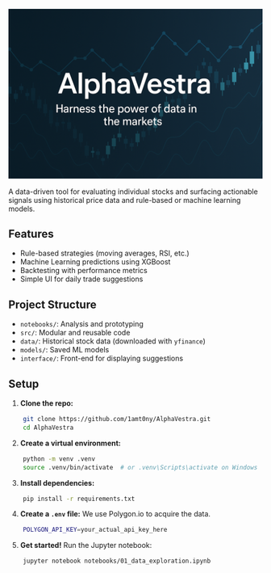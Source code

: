 ![Banner](assets/banner.png)

A data-driven tool for evaluating individual stocks and surfacing actionable signals using historical price data and rule-based or machine learning models.

## Features
- Rule-based strategies (moving averages, RSI, etc.)
- Machine Learning predictions using XGBoost
- Backtesting with performance metrics
- Simple UI for daily trade suggestions

## Project Structure
- `notebooks/`: Analysis and prototyping
- `src/`: Modular and reusable code
- `data/`: Historical stock data (downloaded with `yfinance`)
- `models/`: Saved ML models
- `interface/`: Front-end for displaying suggestions

## Setup

1. **Clone the repo:**
```bash
    git clone https://github.com/1amt0ny/AlphaVestra.git
    cd AlphaVestra
```

2. **Create a virtual environment:**
```bash
    python -m venv .venv
    source .venv/bin/activate  # or .venv\Scripts\activate on Windows
```

3. **Install dependencies:**
```bash
    pip install -r requirements.txt
```

4. **Create a `.env` file:**
We use Polygon.io to acquire the data. 
```bash
    POLYGON_API_KEY=your_actual_api_key_here
```

5. **Get started!**
Run the Jupyter notebook:
```bash
    jupyter notebook notebooks/01_data_exploration.ipynb
```